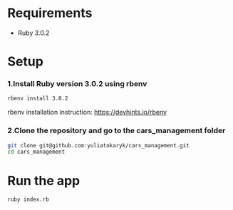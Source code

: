 # Requirements
- Ruby 3.0.2

# Setup

### 1.Install Ruby version 3.0.2 using rbenv 

```bash
rbenv install 3.0.2
```

rbenv installation instruction:
https://devhints.io/rbenv

### 2.Clone the repository and go to the cars_management folder

```bash
git clone git@github.com:yuliatokaryk/cars_management.git
cd cars_management
```

# Run the app

```bash
ruby index.rb
```
